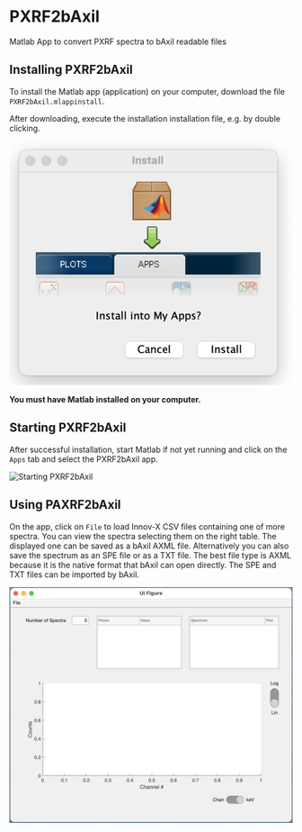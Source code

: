 # PXRF2bAxil
 Matlab App to convert PXRF spectra to bAxil readable files 

## Installing PXRF2bAxil
To install the Matlab app (application) on your computer, download the file `PXRF2bAxil.mlappinstall`.

After downloading, execute the installation installation file, e.g. by double clicking.

![Running PXRF2bAxil.mlappinstall](/images/PXRF2bAxilInstall.png)

**You must have Matlab installed on your computer.**

## Starting PXRF2bAxil

After successful installation, start Matlab if not yet running and click on the `Apps` tab and select the PXRF2bAxil app.

![Starting PXRF2bAxil](/images/PXRFbAxilStart.png)


## Using PAXRF2bAxil

On the app, click on `File` to load Innov-X CSV files containing one of more spectra. You can view the spectra selecting them on the right table. The displayed one can be saved as a bAxil AXML file. Alternatively you can also save the spectrum as an SPE file or as a TXT file. The best file type is AXML because it is the native format that bAxil can open directly. The SPE and TXT files can be imported by bAxil.

![Running PXRF2bAxil](/images/PXRF2bAxilRun.png)

